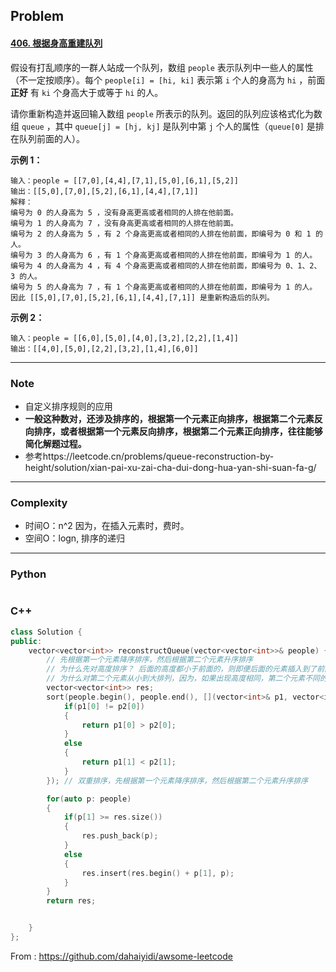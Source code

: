 ## Problem

#### [406. 根据身高重建队列](https://leetcode.cn/problems/queue-reconstruction-by-height/)

假设有打乱顺序的一群人站成一个队列，数组 `people` 表示队列中一些人的属性（不一定按顺序）。每个 `people[i] = [hi, ki]` 表示第 `i` 个人的身高为 `hi` ，前面 **正好** 有 `ki` 个身高大于或等于 `hi` 的人。

请你重新构造并返回输入数组 `people` 所表示的队列。返回的队列应该格式化为数组 `queue` ，其中 `queue[j] = [hj, kj]` 是队列中第 `j` 个人的属性（`queue[0]` 是排在队列前面的人）。

**示例 1：**

```
输入：people = [[7,0],[4,4],[7,1],[5,0],[6,1],[5,2]]
输出：[[5,0],[7,0],[5,2],[6,1],[4,4],[7,1]]
解释：
编号为 0 的人身高为 5 ，没有身高更高或者相同的人排在他前面。
编号为 1 的人身高为 7 ，没有身高更高或者相同的人排在他前面。
编号为 2 的人身高为 5 ，有 2 个身高更高或者相同的人排在他前面，即编号为 0 和 1 的人。
编号为 3 的人身高为 6 ，有 1 个身高更高或者相同的人排在他前面，即编号为 1 的人。
编号为 4 的人身高为 4 ，有 4 个身高更高或者相同的人排在他前面，即编号为 0、1、2、3 的人。
编号为 5 的人身高为 7 ，有 1 个身高更高或者相同的人排在他前面，即编号为 1 的人。
因此 [[5,0],[7,0],[5,2],[6,1],[4,4],[7,1]] 是重新构造后的队列。
```

**示例 2：**

```
输入：people = [[6,0],[5,0],[4,0],[3,2],[2,2],[1,4]]
输出：[[4,0],[5,0],[2,2],[3,2],[1,4],[6,0]]
```

 

------

### Note

- 自定义排序规则的应用
- **一般这种数对，还涉及排序的，根据第一个元素正向排序，根据第二个元素反向排序，或者根据第一个元素反向排序，根据第二个元素正向排序，往往能够简化解题过程。**
- 参考https://leetcode.cn/problems/queue-reconstruction-by-height/solution/xian-pai-xu-zai-cha-dui-dong-hua-yan-shi-suan-fa-g/

------

### Complexity

- 时间O：n^2 因为，在插入元素时，费时。
- 空间O：logn, 排序的递归

------

### Python

```python

```

### C++

```C++
class Solution {
public:
    vector<vector<int>> reconstructQueue(vector<vector<int>>& people) {
        // 先根据第一个元素降序排序，然后根据第二个元素升序排序
        // 为什么先对高度排序？ 后面的高度都小于前面的，则即便后面的元素插入到了前部，也不影响正确性，因此，高度应该从高到低
        // 为什么对第二个元素从小到大排列，因为，如果出现高度相同，第二个元素不同的情况，如果元素从大到小：插入第二个元素大的值后，再插入值小的元素时会影响之前插入的正确性，则第二个元素需要从小到大排列
        vector<vector<int>> res;
        sort(people.begin(), people.end(), [](vector<int>& p1, vector<int>& p2){
            if(p1[0] != p2[0])
            {
                return p1[0] > p2[0];
            }
            else
            {
                return p1[1] < p2[1];
            }
        }); // 双重排序，先根据第一个元素降序排序，然后根据第二个元素升序排序

        for(auto p: people)
        {
            if(p[1] >= res.size())
            {
                res.push_back(p);
            }
            else
            {
                res.insert(res.begin() + p[1], p);
            }
        }
        return res;     


    }
};
```



From : https://github.com/dahaiyidi/awsome-leetcode

